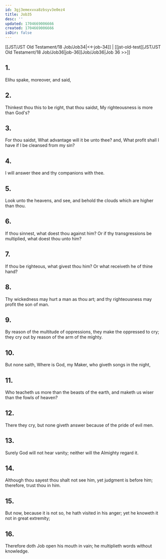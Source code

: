 ```yaml
---
id: 3gj3emexvxa8zbsyv3e0ez4
title: Job35
desc: ''
updated: 1704669006666
created: 1704669006666
isDir: false
---
```

[[JST/JST Old Testament/18 Job/Job34|<<-job-34]] | [[jst-old-test[[JST/JST Old Testament/18 Job/Job36|job-36]]Job/Job36|Job 36 >>]]
## 1.
Elihu spake, moreover, and said,
## 2.
Thinkest thou this to be right, that thou saidst, My righteousness is more than God\'s?
## 3.
For thou saidst, What advantage will it be unto thee? and, What profit shall I have if I be cleansed from my sin?
## 4.
I will answer thee and thy companions with thee.
## 5.
Look unto the heavens, and see, and behold the clouds which are higher than thou.
## 6.
If thou sinnest, what doest thou against him? Or if thy transgressions be multiplied, what doest thou unto him?
## 7.
If thou be righteous, what givest thou him? Or what receiveth he of thine hand?
## 8.
Thy wickedness may hurt a man as thou art; and thy righteousness may profit the son of man.
## 9.
By reason of the multitude of oppressions, they make the oppressed to cry; they cry out by reason of the arm of the mighty.
## 10.
But none saith, Where is God, my Maker, who giveth songs in the night,
## 11.
Who teacheth us more than the beasts of the earth, and maketh us wiser than the fowls of heaven?
## 12.
There they cry, but none giveth answer because of the pride of evil men.
## 13.
Surely God will not hear vanity; neither will the Almighty regard it.
## 14.
Although thou sayest thou shalt not see him, yet judgment is before him; therefore, trust thou in him.
## 15.
But now, because it is not so, he hath visited in his anger; yet he knoweth it not in great extremity;
## 16.
Therefore doth Job open his mouth in vain; he multiplieth words without knowledge.

